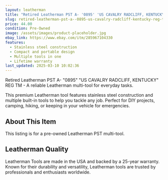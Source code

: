```yaml
---
layout: leatherman
title: "Retired Leatherman PST A- '0895' 'US CAVALRY RADCLIFF, KENTUCKY' REG TM"
slug: retired-leatherman-pst-a--0895-us-cavalry-radcliff-kentucky-reg-tm
price: 44.00
condition: Pre-Owned
image: /assets/images/product-placeholder.jpg
ebay_link: https://www.ebay.com/itm/285967104330
features:
  - Stainless steel construction
  - Compact and portable design
  - Multiple tools in one
  - Lifetime warranty
last_updated: 2025-03-10 10:02:36
---
```


Retired Leatherman PST A- "0895" "US CAVALRY RADCLIFF, KENTUCKY" REG TM - A reliable Leatherman multi-tool for everyday tasks.

This premium Leatherman tool features stainless steel construction and multiple built-in tools to help you tackle any job. Perfect for DIY projects, camping, hiking, or keeping in your vehicle for emergencies.

## About This Item

This listing is for a pre-owned Leatherman PST multi-tool.

## Leatherman Quality

Leatherman Tools are made in the USA and backed by a 25-year warranty. Known for their durability and versatility, Leatherman tools are trusted by professionals and enthusiasts worldwide.

